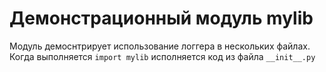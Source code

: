 # Демонстрационный модуль mylib

Модуль демоснтрирует использование логгера в нескольких файлах.
Когда выполняется `import mylib` исполняется код из файла `__init__.py`
